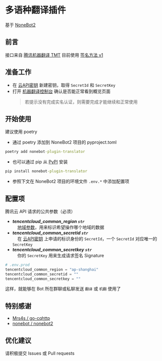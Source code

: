 # 多语种翻译插件
基于 [NoneBot2](https://github.com/nonebot/nonebot2)
## 前言
接口来自 [腾讯机器翻译 TMT](https://cloud.tencent.com/product/tmt) 目前使用 [签名方法 v1](https://cloud.tencent.com/document/api/213/15692#.E4.BD.BF.E7.94.A8.E7.AD.BE.E5.90.8D.E6.96.B9.E6.B3.95-v1-.E7.9A.84.E5.85.AC.E5.85.B1.E5.8F.82.E6.95.B0)
## 准备工作
- 在 [云API密钥](https://console.cloud.tencent.com/capi) 新建密钥，取得 `SecretId` 和 `SecretKey`
- 打开 [机器翻译控制台](https://console.cloud.tencent.com/tmt) 确认是否能正常看到概览页面
  > 若提示没有完成实名认证，则需要完成才能继续和正常使用
## 开始使用
建议使用 poetry
- 通过 poetry 添加到 NoneBot2 项目的 pyproject.toml
```cmd
poetry add nonebot-plugin-translator
```
- 也可以通过 pip 从 [PyPI](https://pypi.org/project/nonebot-plugin-translator/) 安装
```cmd
pip install nonebot-plugin-translator
```
- 参照下文在 NoneBot2 项目的环境文件 `.env.*` 中添加配置项
## 配置项
腾讯云 API 请求的公共参数（必须）

- ***tencentcloud_common_region `str`***  
  &nbsp;&nbsp;&nbsp;&nbsp;[地域参数](https://cloud.tencent.com/document/api/551/15615#.E5.9C.B0.E5.9F.9F.E5.88.97.E8.A1.A8)，用来标识希望操作哪个地域的数据  
- ***tencentcloud_common_secretid `str`***  
  &nbsp;&nbsp;&nbsp;&nbsp;在 [云API密钥](https://console.cloud.tencent.com/capi) 上申请的标识身份的 `SecretId`，一个 `SecretId` 对应唯一的 `SecretKey`  
- ***tencentcloud_common_secretkey `str`***  
  &nbsp;&nbsp;&nbsp;&nbsp;你的 `SecretKey` 用来生成请求签名 Signature
```python
# .env.prod
tencentcloud_common_region = "ap-shanghai"
tencentcloud_common_secretid = ""
tencentcloud_common_secretkey = ""
```
这样，就能够在 Bot 所在群聊或私聊发送 `翻译` 或 `机翻` 使用了
## 特别感谢
- [Mrs4s / go-cqhttp](https://github.com/Mrs4s/go-cqhttp)
- [nonebot / nonebot2](https://github.com/nonebot/nonebot2)
## 优化建议
请积极提交 Issues 或 Pull requests